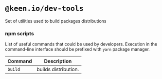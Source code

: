 # `@keen.io/dev-tools`

Set of utilities used to build packages distributions

### npm scripts

List of useful commands that could be used by developers. Execution in the command-line interface should be prefixed with `yarn` package manager.

| Command | Description          |
| ------- | -------------------- |
| `build` | builds distribution. |
